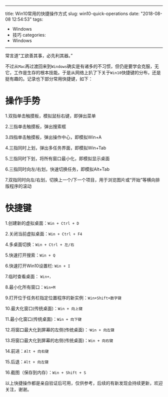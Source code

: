 
---
title: Win10常用的快捷操作方式
slug: win10-quick-operations
date: "2018-08-08 12:54:53"
tags: 
  - Windows
  - 技巧
categories:
  - Windows
---

常言道“工欲善其事，必先利其器。” 

不过从`Mac`再过渡回来到`Windows`确实是有诸多的不习惯，但仍是要学会克服，无它，工作是生存的根本技能。于是从网络上扒了下关于`Win10`快捷键的分布，还是挺有趣的。记录也下部分常用快捷键，如下：

<!--more-->

# 操作手势

1.双指单击触摸板，模拟鼠标右键，即弹出菜单 

2.三指单击触摸板，弹出搜索框

3.四指单击触摸板，弹出操作中心，即模拟Win+A

4.三指同时上划，弹出多任务界面，即模拟Win+Tab

5.三指同时下划，将所有窗口最小化，即模拟显示桌面

6.三指同时向左/右划，快速切换任务，即模拟Alt+Tab

7.双指同时向左/右划，切换上一个/下一个项目，用于浏览图片或“开始”等横向排版程序的滚动


# 快捷键


1.创建新的虚拟桌面：`Win + Ctrl + D`
 
2.关闭当前虚拟桌面：`Win + Ctrl + F4`
 
4.多桌面切换：`Win + Ctrl + 左/右`

5.快速打开搜索：`Win + Q`

6.快速打开Win10设置栏: `Win + I`

7.临时查看桌面： `Win+，`

8.最小化所有窗口：`Win+M`

9.打开位于任务栏指定位置程序的新实例：`Win+Shift+数字键`

10.最大化窗口(传统桌面)：`Win + 向上键`

11.最小化窗口(传统桌面)：`Win + 向下键` 

12.将窗口最大化到屏幕的左侧(传统桌面)：·`Win + 向左键` 

13.将窗口最大化到屏幕的右侧(传统桌面)：`Win + 向右键` 

14.前进：`Alt + 向右键`

15.后退：`Alt + 向左键`

16.截图（保存到内存）：`Win + Shift + S `


以上快捷操作都是亲自验证后可用，仅供参考，后续的有新发现会持续更新，欢迎关注，谢谢。


